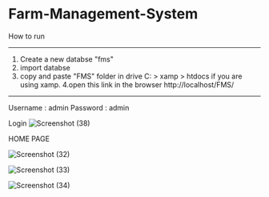 # Farm-Management-System



How to run 

*************

1. Create a new databse "fms" 
2. import databse
3. copy and paste "FMS" folder in  drive  C: > xamp > htdocs if you are using xamp.
4.open this link in the browser http://localhost/FMS/

*************
Username : admin
Password : admin


Login
![Screenshot (38)](https://github.com/Cautious-iddrisu/Farm-Management-System/assets/90367360/f413a423-4415-4f27-9b2f-f60d87e24e04)

HOME PAGE

![Screenshot (32)](https://github.com/Cautious-iddrisu/Farm-Management-System/assets/90367360/c714106c-607c-49c5-9687-a53ed0ff1a3a)


![Screenshot (33)](https://github.com/Cautious-iddrisu/Farm-Management-System/assets/90367360/525551f5-d19a-4d97-82d3-20413e2a5053)


![Screenshot (34)](https://github.com/Cautious-iddrisu/Farm-Management-System/assets/90367360/b56b4761-3b9a-4506-85e4-dfc2699391b9)
